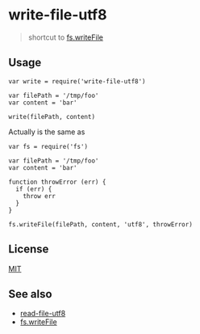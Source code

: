 # write-file-utf8

> shortcut to [fs.writeFile][writeFile]

## Usage

```
var write = require('write-file-utf8')

var filePath = '/tmp/foo'
var content = 'bar'

write(filePath, content)
```

Actually is the same as

```
var fs = require('fs')

var filePath = '/tmp/foo'
var content = 'bar'

function throwError (err) {
  if (err) {
    throw err
  }
}

fs.writeFile(filePath, content, 'utf8', throwError)
```

## License

[MIT](http://g14n.info/mit-license/)

## See also

* [read-file-utf8](http://npm.im/read-file-utf8)
* [fs.writeFile][writeFile]

[writeFile]: https://nodejs.org/api/fs.html#fs_fs_writefile_file_data_options_callback
